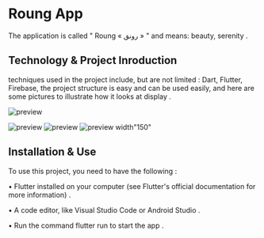 # Roung App 

The application is called " Roung « رونق » " and means: beauty, serenity . 

## Technology & Project Inroduction 
 techniques used in the project include, but are not limited : Dart, Flutter, Firebase, the project structure is easy and can be used easily, and here are some pictures to illustrate how it looks at display .
 


![preview](https://user-images.githubusercontent.com/110130566/229812248-7e3703a1-1ca0-4220-8f76-a0ef54fea90b.png)

![preview](https://user-images.githubusercontent.com/110130566/229812461-0427da7f-d663-4415-a41b-7f70e1dd838e.png)
![preview](https://user-images.githubusercontent.com/110130566/229812762-72a785d2-9561-4ae9-be15-27711ab40ad0.png)
![preview](https://user-images.githubusercontent.com/110130566/229813207-93d27478-661e-48ed-ab29-c425af939e0b.png) width"150"


## Installation & Use 

To use this project, you need to have the following : 

• Flutter installed on your computer (see Flutter's official documentation for more information) . 

• A code editor, like Visual Studio Code or Android Studio . 

• Run the command flutter run to start the app .
